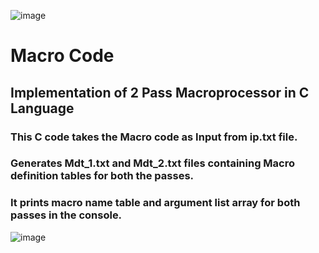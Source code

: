 ![image](https://user-images.githubusercontent.com/90123105/235095254-80b845e9-598a-4439-b33d-a6e94d0429d5.png)

# Macro Code
## Implementation of 2 Pass Macroprocessor in C Language
### This C code takes the Macro code as Input from ip.txt file.
### Generates Mdt_1.txt and Mdt_2.txt files containing Macro definition tables for both the passes.
### It prints macro name table and argument list array for both passes in the console.
![image](https://user-images.githubusercontent.com/90123105/233766535-1a182d71-dabb-4ad5-97bd-4a1e11368dc0.png)
